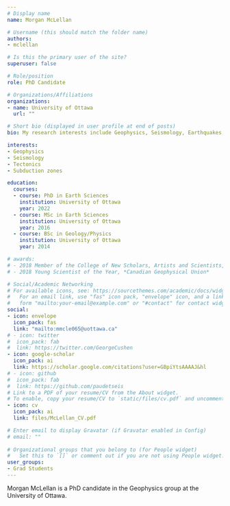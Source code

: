 ```yaml
---
# Display name
name: Morgan McLellan

# Username (this should match the folder name)
authors:
- mclellan

# Is this the primary user of the site?
superuser: false

# Role/position
role: PhD Candidate

# Organizations/Affiliations
organizations:
- name: University of Ottawa
  url: ""

# Short bio (displayed in user profile at end of posts)
bio: My research interests include Geophysics, Seismology, Earthquakes, Tectonics.

interests:
- Geophysics
- Seismology
- Tectonics
- Subduction zones

education:
  courses:
  - course: PhD in Earth Sciences
    institution: University of Ottawa
    year: 2022
  - course: MSc in Earth Sciences
    institution: University of Ottawa
    year: 2016
  - course: BSc in Geology/Physics
    institution: University of Ottawa
    year: 2014

# awards:
# - 2018 Member of the College of New Scholars, Artists and Scientists, *Royal Society of Canada*
# - 2018 Young Scientist of the Year, *Canadian Geophysical Union*

# Social/Academic Networking
# For available icons, see: https://sourcethemes.com/academic/docs/widgets/#icons
#   For an email link, use "fas" icon pack, "envelope" icon, and a link in the
#   form "mailto:your-email@example.com" or "#contact" for contact widget.
social:
- icon: envelope
  icon_pack: fas
  link: "mailto:mmcle065@uottawa.ca"
# - icon: twitter
#  icon_pack: fab
#  link: https://twitter.com/GeorgeCushen
- icon: google-scholar
  icon_pack: ai
  link: https://scholar.google.com/citations?user=GBpiYtsAAAAJ&hl
# - icon: github
#  icon_pack: fab
#  link: https://github.com/paudetseis
# Link to a PDF of your resume/CV from the About widget.
# To enable, copy your resume/CV to `static/files/cv.pdf` and uncomment the lines below.  
- icon: cv
  icon_pack: ai
  link: files/McLellan_CV.pdf

# Enter email to display Gravatar (if Gravatar enabled in Config)
# email: ""
  
# Organizational groups that you belong to (for People widget)
#   Set this to `[]` or comment out if you are not using People widget.  
user_groups:
- Grad Students
---
```


Morgan McLellan is a PhD candidate in the Geophysics group at the University of Ottawa.

